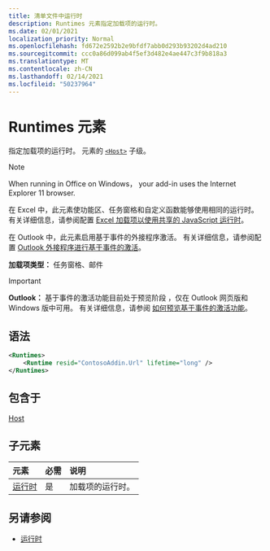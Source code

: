 ```yaml
---
title: 清单文件中运行时
description: Runtimes 元素指定加载项的运行时。
ms.date: 02/01/2021
localization_priority: Normal
ms.openlocfilehash: fd672e2592b2e9bfdf7abb0d293b93202d4ad210
ms.sourcegitcommit: ccc0a86d099ab4f5ef3d482e4ae447c3f9b818a3
ms.translationtype: MT
ms.contentlocale: zh-CN
ms.lasthandoff: 02/14/2021
ms.locfileid: "50237964"
---
```

# <a name="runtimes-element"></a>Runtimes 元素

指定加载项的运行时。 元素的 [`<Host>`](host.md) 子级。

> [!NOTE]
> When running in Office on Windows， your add-in uses the Internet Explorer 11 browser.

在 Excel 中，此元素使功能区、任务窗格和自定义函数能够使用相同的运行时。 有关详细信息，请参阅配置 [Excel 加载项以使用共享的 JavaScript 运行时](../../develop/configure-your-add-in-to-use-a-shared-runtime.md)。

在 Outlook 中，此元素启用基于事件的外接程序激活。 有关详细信息，请参阅配置 [Outlook 外接程序进行基于事件的激活](../../outlook/autolaunch.md)。

**加载项类型：** 任务窗格、邮件

> [!IMPORTANT]
> **Outlook：** 基于事件的激活功能目前处于预览阶段 [](../../reference/objectmodel/preview-requirement-set/outlook-requirement-set-preview.md)，仅在 Outlook 网页版和 Windows 版中可用。 有关详细信息，请参阅 [如何预览基于事件的激活功能](../../outlook/autolaunch.md#how-to-preview-the-event-based-activation-feature)。

## <a name="syntax"></a>语法

```XML
<Runtimes>
    <Runtime resid="ContosoAddin.Url" lifetime="long" />
</Runtimes>
```

## <a name="contained-in"></a>包含于

[Host](host.md)

## <a name="child-elements"></a>子元素

|  元素 |  必需  |  说明  |
|:-----|:-----|:-----|
| [运行时](runtime.md) | 是 |  加载项的运行时。 |

## <a name="see-also"></a>另请参阅

- [运行时](runtime.md)
